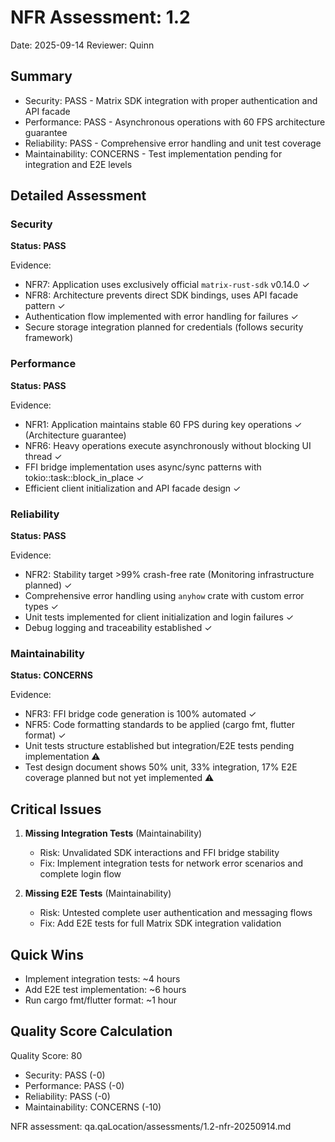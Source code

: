 # NFR Assessment: 1.2

Date: 2025-09-14
Reviewer: Quinn

## Summary

- Security: PASS - Matrix SDK integration with proper authentication and API facade
- Performance: PASS - Asynchronous operations with 60 FPS architecture guarantee
- Reliability: PASS - Comprehensive error handling and unit test coverage
- Maintainability: CONCERNS - Test implementation pending for integration and E2E levels

## Detailed Assessment

### Security

**Status: PASS**

Evidence:

- NFR7: Application uses exclusively official `matrix-rust-sdk` v0.14.0 ✓
- NFR8: Architecture prevents direct SDK bindings, uses API facade pattern ✓
- Authentication flow implemented with error handling for failures ✓
- Secure storage integration planned for credentials (follows security framework)

### Performance

**Status: PASS**

Evidence:

- NFR1: Application maintains stable 60 FPS during key operations ✓ (Architecture guarantee)
- NFR6: Heavy operations execute asynchronously without blocking UI thread ✓
- FFI bridge implementation uses async/sync patterns with tokio::task::block_in_place ✓
- Efficient client initialization and API facade design ✓

### Reliability

**Status: PASS**

Evidence:

- NFR2: Stability target >99% crash-free rate (Monitoring infrastructure planned) ✓
- Comprehensive error handling using `anyhow` crate with custom error types ✓
- Unit tests implemented for client initialization and login failures ✓
- Debug logging and traceability established ✓

### Maintainability

**Status: CONCERNS**

Evidence:

- NFR3: FFI bridge code generation is 100% automated ✓
- NFR5: Code formatting standards to be applied (cargo fmt, flutter format) ✓
- Unit tests structure established but integration/E2E tests pending implementation ⚠️
- Test design document shows 50% unit, 33% integration, 17% E2E coverage planned but not yet implemented ⚠️

## Critical Issues

1. **Missing Integration Tests** (Maintainability)
   - Risk: Unvalidated SDK interactions and FFI bridge stability
   - Fix: Implement integration tests for network error scenarios and complete login flow

2. **Missing E2E Tests** (Maintainability)
   - Risk: Untested complete user authentication and messaging flows
   - Fix: Add E2E tests for full Matrix SDK integration validation

## Quick Wins

- Implement integration tests: ~4 hours
- Add E2E test implementation: ~6 hours
- Run cargo fmt/flutter format: ~1 hour

## Quality Score Calculation

Quality Score: 80

- Security: PASS (-0)
- Performance: PASS (-0)
- Reliability: PASS (-0)
- Maintainability: CONCERNS (-10)

NFR assessment: qa.qaLocation/assessments/1.2-nfr-20250914.md

